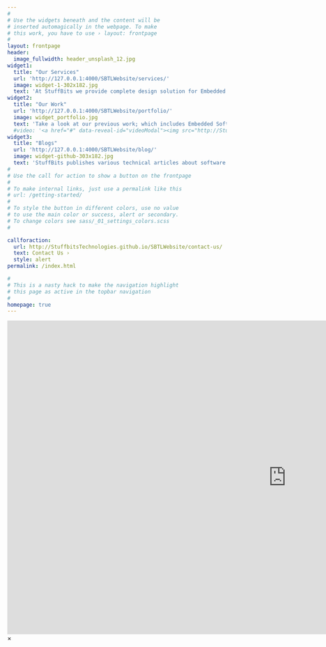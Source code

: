 ```yaml
---
#
# Use the widgets beneath and the content will be
# inserted automagically in the webpage. To make
# this work, you have to use › layout: frontpage
#
layout: frontpage
header:
  image_fullwidth: header_unsplash_12.jpg
widget1:
  title: "Our Services"
  url: 'http://127.0.0.1:4000/SBTLWebsite/services/'
  image: widget-1-302x182.jpg
  text: 'At StuffBits we provide complete design solution for Embedded System projects. We have experts in different fields of Embedded System working to create quality products for our customers.'
widget2:
  title: "Our Work"
  url: 'http://127.0.0.1:4000/SBTLWebsite/portfolio/'
  image: widget_portfolio.jpg
  text: 'Take a look at our previous work; which includes Embedded Software Developement and End-To-End Produt Development as per our clients needs. At StuffBits we strive to understand clients Wants and Needs to provide a best soultion for their requirements.'
  #video: '<a href="#" data-reveal-id="videoModal"><img src="http://StuffbitsTechnologies.github.io/SBTLWebsite/images/start-video-feeling-responsive-302x182.jpg" width="302" height="182" alt=""/></a>'
widget3:
  title: "Blogs"
  url: 'http://127.0.0.1:4000/SBTLWebsite/blog/'
  image: widget-github-303x182.jpg
  text: 'StuffBits publishes various technical articles about software development, various standards and know-how whitepapers, which can be found in our open source repository, here...'
#
# Use the call for action to show a button on the frontpage
#
# To make internal links, just use a permalink like this
# url: /getting-started/
#
# To style the button in different colors, use no value
# to use the main color or success, alert or secondary.
# To change colors see sass/_01_settings_colors.scss
#

callforaction:
  url: http://StuffbitsTechnologies.github.io/SBTLWebsite/contact-us/
  text: Contact Us ›
  style: alert
permalink: /index.html

#
# This is a nasty hack to make the navigation highlight
# this page as active in the topbar navigation
#
homepage: true
---
```


<div id="videoModal" class="reveal-modal large" data-reveal="">
  <div class="flex-video widescreen vimeo" style="display: block;">
    <iframe width="1280" height="720" src="https://www.youtube.com/embed/3b5zCFSmVvU" frameborder="0" allowfullscreen></iframe>
  </div>
  <a class="close-reveal-modal">&#215;</a>
</div>
